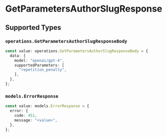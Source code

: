 # GetParametersAuthorSlugResponse


## Supported Types

### `operations.GetParametersAuthorSlugResponseBody`

```typescript
const value: operations.GetParametersAuthorSlugResponseBody = {
  data: {
    model: "openai/gpt-4",
    supportedParameters: [
      "repetition_penalty",
    ],
  },
};
```

### `models.ErrorResponse`

```typescript
const value: models.ErrorResponse = {
  error: {
    code: 451,
    message: "<value>",
  },
};
```

